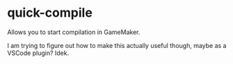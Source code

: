 # quick-compile
Allows you to start compilation in GameMaker.

I am trying to figure out how to make this actually useful though,
maybe as a VSCode plugin? Idek.
